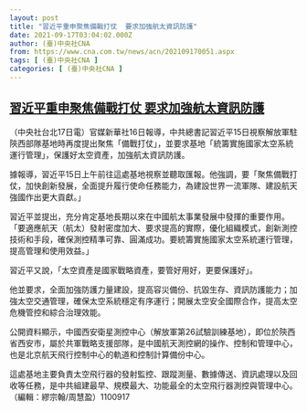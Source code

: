 ```yaml
---
layout: post
title: "習近平重申聚焦備戰打仗  要求加強航太資訊防護"
date: 2021-09-17T03:04:02.000Z
author: (臺)中央社CNA
from: https://www.cna.com.tw/news/acn/202109170051.aspx
tags: [ (臺)中央社CNA ]
categories: [ (臺)中央社CNA ]
---
```

<!--1631847842000-->
[習近平重申聚焦備戰打仗  要求加強航太資訊防護](https://www.cna.com.tw/news/acn/202109170051.aspx)
------

<div>
<div></div><div class="paragraph"><p>（中央社台北17日電）官媒新華社16日報導，中共總書記習近平15日視察解放軍駐陝西部隊基地時再度提出聚焦「備戰打仗」，並要求基地「統籌實施國家太空系統運行管理」，保護好太空資產，加強航太資訊防護。</p><p>據報導，習近平15日上午前往這處基地視察並聽取匯報。他強調，要「聚焦備戰打仗，加快創新發展，全面提升履行使命任務能力，為建設世界一流軍隊、建設航天強國作出更大貢獻。」</p><p>習近平並提出，充分肯定基地長期以來在中國航太事業發展中發揮的重要作用。「要適應航天（航太）發射密度加大、要求提高的實際，優化組織模式，創新測控技術和手段，確保測控精準可靠、圓滿成功。要統籌實施國家太空系統運行管理，提高管理和使用效益。」</p><p>習近平又說，「太空資產是國家戰略資產，要管好用好，更要保護好」。</p><p>他並要求，全面加強防護力量建設，提高容災備份、抗毀生存、資訊防護能力；加強太空交通管理，確保太空系統穩定有序運行；開展太空安全國際合作，提高太空危機管控和綜合治理效能。</p><p>公開資料顯示，中國西安衛星測控中心（解放軍第26試驗訓練基地），即位於陝西省西安市，屬於共軍戰略支援部隊，是中國航天測控網的操作、控制和管理中心，也是北京航天飛行控制中心的軌道和控制計算備份中心。</p><p>這處基地主要負責太空飛行器的發射監控、跟蹤測量、數據傳送、資訊處理以及回收等任務，是中共組建最早、規模最大、功能最全的太空飛行器測控與管理中心。（編輯：繆宗翰/周慧盈）1100917</p></div>
</div>

